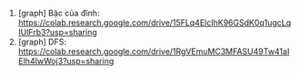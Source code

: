 1. [graph] Bậc của đỉnh: https://colab.research.google.com/drive/15FLq4ElcIhK96GSdK0q1ugcLqIUlFrb3?usp=sharing
2. [graph] DFS: https://colab.research.google.com/drive/1RgVEmuMC3MFASU49Tw41aIElh4IwWoj3?usp=sharing
